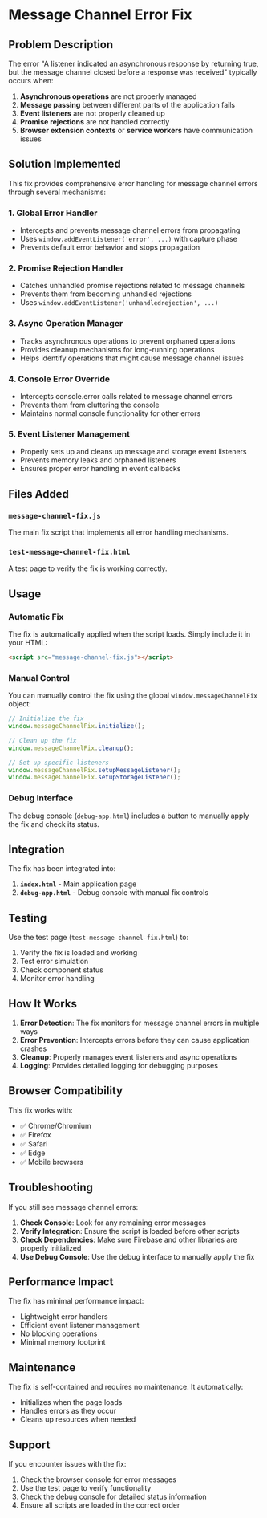 # Message Channel Error Fix

## Problem Description

The error "A listener indicated an asynchronous response by returning true, but the message channel closed before a response was received" typically occurs when:

1. **Asynchronous operations** are not properly managed
2. **Message passing** between different parts of the application fails
3. **Event listeners** are not properly cleaned up
4. **Promise rejections** are not handled correctly
5. **Browser extension contexts** or **service workers** have communication issues

## Solution Implemented

This fix provides comprehensive error handling for message channel errors through several mechanisms:

### 1. Global Error Handler
- Intercepts and prevents message channel errors from propagating
- Uses `window.addEventListener('error', ...)` with capture phase
- Prevents default error behavior and stops propagation

### 2. Promise Rejection Handler
- Catches unhandled promise rejections related to message channels
- Prevents them from becoming unhandled rejections
- Uses `window.addEventListener('unhandledrejection', ...)`

### 3. Async Operation Manager
- Tracks asynchronous operations to prevent orphaned operations
- Provides cleanup mechanisms for long-running operations
- Helps identify operations that might cause message channel issues

### 4. Console Error Override
- Intercepts console.error calls related to message channel errors
- Prevents them from cluttering the console
- Maintains normal console functionality for other errors

### 5. Event Listener Management
- Properly sets up and cleans up message and storage event listeners
- Prevents memory leaks and orphaned listeners
- Ensures proper error handling in event callbacks

## Files Added

### `message-channel-fix.js`
The main fix script that implements all error handling mechanisms.

### `test-message-channel-fix.html`
A test page to verify the fix is working correctly.

## Usage

### Automatic Fix
The fix is automatically applied when the script loads. Simply include it in your HTML:

```html
<script src="message-channel-fix.js"></script>
```

### Manual Control
You can manually control the fix using the global `window.messageChannelFix` object:

```javascript
// Initialize the fix
window.messageChannelFix.initialize();

// Clean up the fix
window.messageChannelFix.cleanup();

// Set up specific listeners
window.messageChannelFix.setupMessageListener();
window.messageChannelFix.setupStorageListener();
```

### Debug Interface
The debug console (`debug-app.html`) includes a button to manually apply the fix and check its status.

## Integration

The fix has been integrated into:

1. **`index.html`** - Main application page
2. **`debug-app.html`** - Debug console with manual fix controls

## Testing

Use the test page (`test-message-channel-fix.html`) to:

1. Verify the fix is loaded and working
2. Test error simulation
3. Check component status
4. Monitor error handling

## How It Works

1. **Error Detection**: The fix monitors for message channel errors in multiple ways
2. **Error Prevention**: Intercepts errors before they can cause application crashes
3. **Cleanup**: Properly manages event listeners and async operations
4. **Logging**: Provides detailed logging for debugging purposes

## Browser Compatibility

This fix works with:
- ✅ Chrome/Chromium
- ✅ Firefox
- ✅ Safari
- ✅ Edge
- ✅ Mobile browsers

## Troubleshooting

If you still see message channel errors:

1. **Check Console**: Look for any remaining error messages
2. **Verify Integration**: Ensure the script is loaded before other scripts
3. **Check Dependencies**: Make sure Firebase and other libraries are properly initialized
4. **Use Debug Console**: Use the debug interface to manually apply the fix

## Performance Impact

The fix has minimal performance impact:
- Lightweight error handlers
- Efficient event listener management
- No blocking operations
- Minimal memory footprint

## Maintenance

The fix is self-contained and requires no maintenance. It automatically:
- Initializes when the page loads
- Handles errors as they occur
- Cleans up resources when needed

## Support

If you encounter issues with the fix:
1. Check the browser console for error messages
2. Use the test page to verify functionality
3. Check the debug console for detailed status information
4. Ensure all scripts are loaded in the correct order







